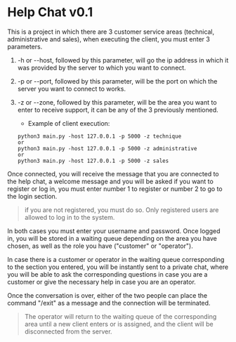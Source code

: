 # Help Chat v0.1

This is a project in which there are 3 customer service areas (technical, administrative and sales), when executing the client, you must enter 3 parameters.

1. -h or --host, followed by this parameter, will go the ip address in which it was provided by the server to which you want to connect.
2. -p or --port, followed by this parameter, will be the port on which the server you want to connect to works.
3. -z or --zone, followed by this parameter, will be the area you want to enter to receive support, it can be any of the 3 previously mentioned.

   - Example of client execution:

    ```
    python3 main.py -host 127.0.0.1 -p 5000 -z technique
    or
    python3 main.py -host 127.0.0.1 -p 5000 -z administrative
    or
    python3 main.py -host 127.0.0.1 -p 5000 -z sales
    ```
    
Once connected, you will receive the message that you are connected to the help chat, a welcome message and you will be asked if you want to register or log in, you must enter number 1 to register or number 2 to go to the login section.
> if you are not registered, you must do so. Only registered users are allowed to log in to the system.

In both cases you must enter your username and password. Once logged in, you will be stored in a waiting queue depending on the area you have chosen, as well as the role you have ("customer" or "operator").

In case there is a customer or operator in the waiting queue corresponding to the section you entered, you will be instantly sent to a private chat, where you will be able to ask the corresponding questions in case you are a customer or give the necessary help in case you are an operator.

Once the conversation is over, either of the two people can place the command "/exit" as a message and the connection will be terminated.

> The operator will return to the waiting queue of the corresponding area until a new client enters or is assigned, and the client will be disconnected from the server.
